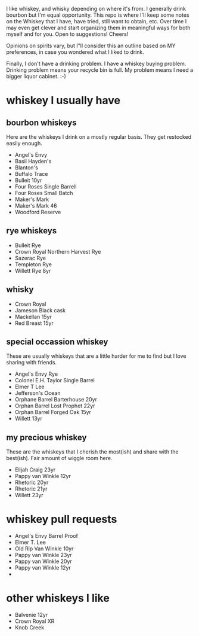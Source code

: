 I like whiskey, and whisky depending on where it's from. I generally drink bourbon but I'm equal opportunity. This repo is where I'll keep some notes on the Whiskey that I have, have tried, still want to obtain, etc. Over time I may even get clever and start organizing them in meaningful ways for both myself and for you. Open to suggestions! Cheers!

Opinions on spirits vary, but I"ll consider this an outline based on MY preferences, in case you wondered what I liked to drink.

Finally, I don't have a drinking problem. I have a whiskey buying problem. Drinking problem means your recycle bin is full. My problem means I need a bigger liquor cabinet. :-)

# whiskey I usually have

## bourbon whiskeys
Here are the whiskeys I drink on a mostly regular basis. They get restocked easily enough.
* Angel's Envy
* Basil Hayden's
* Blanton's
* Buffalo Trace
* Bulleit 10yr
* Four Roses Single Barrell
* Four Roses Small Batch
* Maker's Mark
* Maker's Mark 46
* Woodford Reserve

## rye whiskeys
* Bulleit Rye
* Crown Royal Northern Harvest Rye
* Sazerac Rye
* Templeton Rye
* Willett Rye 8yr

## whisky
* Crown Royal
* Jameson Black cask
* Mackellan 15yr
* Red Breast 15yr

## special occassion whiskey
These are usually whiskeys that are a little harder for me to find but I love sharing with friends.
* Angel's Envy Rye
* Colonel E.H. Taylor Single Barrel
* Elmer T Lee
* Jefferson's Ocean
* Orphane Barrel Barterhouse 20yr
* Orphan Barrel Lost Prophet 22yr
* Orphan Barrel Forged Oak 15yr
* Willett 13yr

## my precious whiskey
These are the whiskeys that I cherish the most(ish) and share with the best(ish). Fair amount of wiggle room here.
* Elijah Craig 23yr
* Pappy van Winkle 12yr
* Rhetoric 20yr
* Rhetoric 21yr
* Willett 23yr

# whiskey pull requests

* Angel's Envy Barrel Proof
* Elmer T. Lee
* Old Rip Van Winkle 10yr
* Pappy van Winkle 23yr
* Pappy van Winkle 20yr
* Pappy van Winkle 12yr
* 
# other whiskeys I like
* Balvenie 12yr
* Crown Royal XR
* Knob Creek
